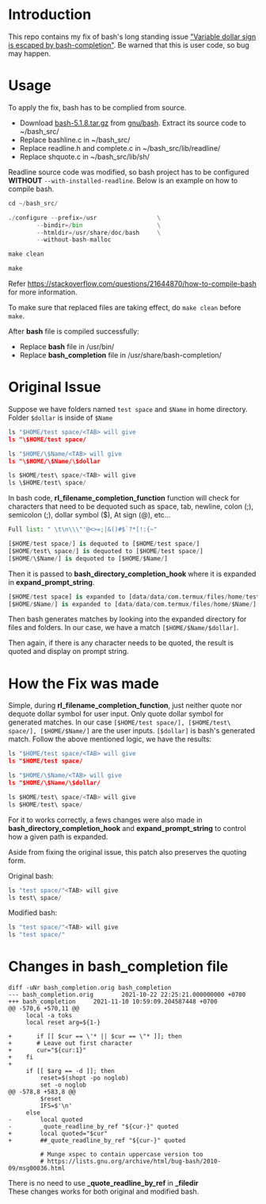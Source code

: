 # Introduction

This repo contains my fix of bash's long standing issue ["Variable dollar sign is escaped by bash-completion"](https://github.com/scop/bash-completion/issues/290). Be warned that this is user code, so bug may happen.

# Usage
To apply the fix, bash has to be complied from source.

+ Download [bash-5.1.8.tar.gz](https://ftp.gnu.org/gnu/bash/bash-5.1.8.tar.gz) from [gnu/bash](https://ftp.gnu.org/gnu/bash/). Extract its source code to ~/bash_src/
+ Replace bashline.c in ~/bash_src/
+ Replace readline.h and complete.c in ~/bash_src/lib/readline/
+ Replace shquote.c in ~/bash_src/lib/sh/

Readline source code was modified, so bash project has to be configured **WITHOUT** `--with-installed-readline`.
Below is an example on how to compile bash.
```Python
cd ~/bash_src/

./configure --prefix=/usr                 \
        --bindir=/bin                     \
        --htmldir=/usr/share/doc/bash     \
        --without-bash-malloc

make clean

make
```
Refer https://stackoverflow.com/questions/21644870/how-to-compile-bash for more information.

To make sure that replaced files are taking effect, do `make clean` before `make`.

After **bash** file is compiled successfully: 
+ Replace **bash** file in /usr/bin/
+ Replace **bash_completion** file in /usr/share/bash-completion/

# Original Issue
Suppose we have folders named `test space` and `$Name` in home directory. Folder `$dollar` is inside of `$Name`
```Python
ls "$HOME/test space/<TAB> will give
ls "\$HOME/test space/
```
```Python
ls "$HOME/\$Name/<TAB> will give
ls "\$HOME/\$Name/\$dollar
```
```Python
ls $HOME/test\ space/<TAB> will give
ls \$HOME/test\ space/
```
In bash code, **rl_filename_completion_function** function will check for characters that need to be dequoted such as space, tab, newline, colon (;), semicolon (;), dollar symbol ($), At sign (@), etc... 
```python
Full list: " \t\n\\\"'@<>=;|&()#$`?*[!:{~"
```
```Python
[$HOME/test space/] is dequoted to [$HOME/test space/]
[$HOME/test\ space/] is dequoted to [$HOME/test space/]
[$HOME/\$Name/] is dequoted to [$HOME/$Name/]
```
Then it is passed to **bash_directory_completion_hook** where it is expanded in **expand_prompt_string**.
```Python
[$HOME/test space] is expanded to [data/data/com.termux/files/home/test space]
[$HOME/$Name/] is expanded to [data/data/com.termux/files/home/$Name/]
```
Then bash generates matches by looking into the expanded directory for files and folders. In our case, we have a match `[$HOME/$Name/$dollar]`.

Then again, if there is any character needs to be quoted, the result is quoted and display on prompt string.

# How the Fix was made
Simple, during **rl_filename_completion_function**, just neither quote nor dequote dollar symbol for user input. Only quote dollar symbol for generated matches.
In our case `[$HOME/test space/], [$HOME/test\ space/], [$HOME/$Name/]` are the user inputs. `[$dollar]` is bash's generated match.
Follow the above mentioned logic, we have the results: 
```Python
ls "$HOME/test space/<TAB> will give
ls "$HOME/test space/
```
```Python
ls "$HOME/\$Name/<TAB> will give
ls "$HOME/\$Name/\$dollar/
```
```Python
ls $HOME/test\ space/<TAB> will give
ls $HOME/test\ space/
```
For it to works correctly, a fews changes were also made in **bash_directory_completion_hook** and **expand_prompt_string** to control how a given path is expanded.

Aside from fixing the original issue, this patch also preserves the quoting form.

Original bash:
```Python
ls "test space/"<TAB> will give
ls test\ space/
```
Modified bash:
```Python
ls "test space/"<TAB> will give
ls "test space/"
```

# Changes in bash_completion file
```Shell
diff -uNr bash_completion.orig bash_completion                         --- bash_completion.orig        2021-10-22 22:25:21.000000000 +0700
+++ bash_completion     2021-11-10 10:59:09.204587448 +0700
@@ -570,6 +570,11 @@
     local -a toks
     local reset arg=${1-}

+       if [[ $cur == \'* || $cur == \"* ]]; then
+       # Leave out first character
+       cur="${cur:1}"
+    fi
+
     if [[ $arg == -d ]]; then
         reset=$(shopt -po noglob)
         set -o noglob
@@ -578,8 +583,8 @@
         $reset
         IFS=$'\n'
     else
-        local quoted
-        _quote_readline_by_ref "${cur-}" quoted
+        local quoted="$cur"
+        ##_quote_readline_by_ref "${cur-}" quoted

         # Munge xspec to contain uppercase version too
         # https://lists.gnu.org/archive/html/bug-bash/2010-09/msg00036.html
```
There is no need to use **_quote_readline_by_ref** in **_filedir**\
These changes works for both original and modified bash.
